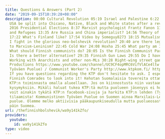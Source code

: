 ```yaml
---
title: Questions & Answers (Part 2)
date: "2019-09-15T10:39:28+08:00"
description: 00:00 Cultural Revolution 05:19 Israel and Palestine 6:22 Should the
  USA be split into Chicano, Native, Black and White states after a revolution? 7:18
  2016 Presidential Elections 8:37 Marxist psychologist Frantz Fanon 11:20 Immigration
  and Refugees 13:35 Are Russia and China imperialist? 14:56 Theory of Social-imperialism
  17:22 What's Finland like? 17:54 Video by Someguy8273 18:15 Mutualism 20:27 Will
  I fight in the glorious neo-bolshevik revolution? 20:40 are there legitimate alternatives
  to Marxism-Leninism? 22:45 Cold War 24:08 Hoxha 25:45 What party am I in? 26:37
  What should Finnish communists do? 28:05 Is the Finnish Communist Party worth supporting?
  Is there a better alternative? 29:35 Finnish Gun Laws 29:55 Do I have guns? 30:02
  Working with Anarchists and other non-MLs 30:28 Right-wing street gangs Red Guard
  Productions https://www.youtube.com/channel/UC9CF4opMRC6VifVlACe4ltw KTP (Kommunistinen
  Työväen Puolue) / Communist Worker's Party http://www.ktpkom.fi/ https://www.facebook.com/KTPkommunistit/
  If you have questions regarding the KTP don't hesitate to ask. I especially encourage
  Finnish Comrades to look into it! Kehotan Suomalaisia tovereita ottamaan selvää
  KTP:n toiminnasta omalla alueellaan. Jos on kiinnostusta niin vastaan mielelläni
  kysymyksiin. Mikäli haluat tukea KTP:tä mutta puolueen jäsenyys ei houkuttele niin
  voit ainakin tykätä KTP:n facebook-sivuja ja harkita KTP:n lehden (Työkansan Sanomat)
  tilaamista! Kommunistinen Työväen Puolue on Suomen ainoa Marxilais-Leniniläinen
  puolue. Olemme melko aktiivisia pääkaupunkiseudulla mutta puolueosastoja on muuallakin
  päin Suomea.
url: /thefinnishbolshevik/wa9y141kZfo/
providers:
  youtube:
    id: wa9y141kZfo
type: video
---
```

